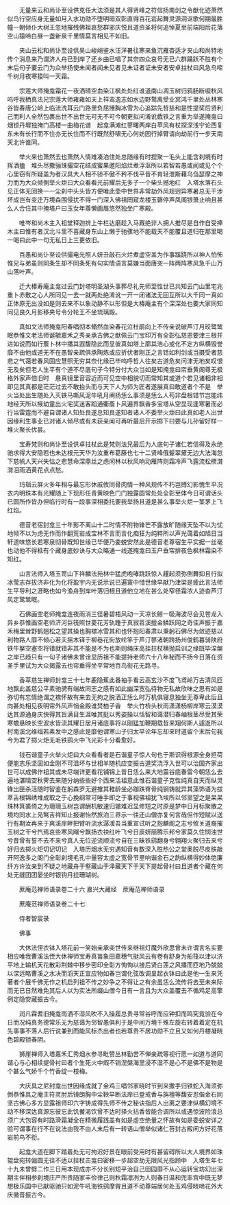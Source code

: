 <!-- { "loadSidebar": true } -->
　　无量来云和尚讣至设供克任大法须是其人得贤峰之符信扬南剑之令猷化迹萧然似鸟行空应身无量如月入水功勋不堕明暗双彰直得百花岩起舞灵源洞讴歌何期最胜幢一朝倾仆大树王忽地摧残佛祖哀愁群邪庆悦且道资圣将何追悼夏至前端阳后花落空山猿啼白昼一盏新泉千里情莫言相见不如旧。

　　夹山云松和尚讣至设供吴山峻峭鉴水汪洋暑往寒来鱼沉雁杳适才夹山和尚特地传个消息来乃谓济人舟已到岸了还乡曲已唱了其奈四众哀号无已六群踊跃不胜有个末后句子要云门为众举扬使未闻者闻未见者见未证者证未安者安卓拄杖曰风急鸟啼千树月夜寒猿叫一天霜。

　　宗莲大师掩龛霜花一夜洒晴空血染江枫处处红谁道南山凋玉树归鸦肠断唳秋风呜呼我栖真法兄宗莲大师雍雍如天上祥鸾逸志如水边野鹜离受业冥鸿千里处丛林寒谷皆春唐公岭上临流洗耳云门路里负屈捶胸冰雪为心追踪先哲慈和是性提奖后贤利己而利人全然包裹出世不出世无可无不可今朝更拟问淆讹截铁之言重为举遂掩龛曰烟锁丹墀独掩门高楼一曲梅花谱　起龛满滩红蓼曙两岸白苹风有杖探深浅宁论西复东未有长行而不住亦无长住而不行既然舒啸无心何妨因行掉臂请向劫前行一步天南天北许谁同。

　　举火来也萧然去也萧然人情难凑泊住处总随缘有时捏聚一毛头上能含刹境有时挥洒搕　堆头尽撒骊珠撮空花结成蜜果邀阳焰烂煮浮沤所以若智若愚或闻或见个个心里窃有所疑盖为者汉具大人相不骄不傲不矜不伐平昔不肯轻泄斯藉乌刍瑟摩之神力而为大众倾倒举火炬曰大众看看光前耀后无多子一个柴头撼地红　入塔水落石头见正体无回换一一尘刹中头头皆方便唯此壶中世界非常劫外风规迥异寒暑总无干涉坏成岂有变迁万境森围侵扰不得一门深入佛祖罔窥龙楼玉磬停声凤阁银箫止响且甚么人合住其中掩塔户曰玉女年尊懒画眉悠然独坐广寒殿。

　　唯岑和尚木主入祖堂释迦排上牛栏达磨趁入马厩绝非人拥人推尽是自作自受捧木主曰惟有者汉北斗里不喜藏身东山上懒于驰骤地不能载天不能覆且道归在那里喝一喝曰此中一句无私日上三更依旧。

　　百愚和尚讣至设供撮电光照人妍丑敲石火烂煮虚空盖为作事蹊跷所以神人怕怖惟兄与弟虽则同条生却不同条死有句实情语言莫嫌当面唐突一阵两阵寒风急千山万山落叶声。

　　迁大椿寿庵主龛过云门封塔明圣湖头事葬尽礼先师至性世已共知云门山里宅兆重卜赤敷之心人所同见一去一就两处绝淆讹一开一闭诸法无回互所以大千同一真如正体原无出没如是则去来不以象动静不以形但是大椿庵主有个深深处也要大家同知同见良久月影移央号令分轮王不坐琉璃殿。

　　真如文法师掩龛阳春唱彻本翛然血染春花泣杜鹃向上不传亲说破芦汀月皎鹭鸶眠恭惟文老法师诞毓嘉禾之秀亲承古佛之猷佩云门宝印万有全彰弘慈恩要津三根并进如说而如行薝卜林中播其遐馥隐此而显彼真如塔上廓其浩心或化不定方纵横毁誉靡不由他或道无不在愚智亲疏俱承陶炼或应折伏者刚正之言铦如利剑或当摄受者慈悲之气蔼若春风固应慧照无穷其奈化缘已毕呜呼哲人往矣古道危矣问津无地矣叹恨无及矣但老人生平有个道不尽底句子今特分付大众当如是知掩龛曰帘垂黄阁尊无极格外家声倍旧时　悬真镜里音容近而可见空中相貌切而常知其或道个若见诸相非相即见其真都是茫茫过去不敢抬头而与天下人为师为匠者遂展真曰敢道者个不是　举火当处出生随处入灭铁马嘶风泥牛吼月阐扬恁么事须是恁么人苟非盘根错节岂能纬地经天所以掖幼童出火宅奖迷客蹈通衢薝卜风遍界飘香多宝塔从空显现逢寒暑而必行当雷霆而不避自谓诸人知处良遂总知良遂知者诸人不委举火炬曰此真如老人出世因缘利生事业已对诸人倾尽或有未获亲闻可再听最后开示掷下曰要与儿孙留好样一堆火聚长优昙。

　　宝寿梵则和尚讣至设供卓拄杖此是梵则法兄最后为人底句子诸仁若信得及永绝驰求得大安隐若也未达根元天华为汝重布葛藤也七十二贤峰俄颦翠黛无边大法海忽下慈帆人天兴失怙之悲慧命深鼎丝之虑闲林以秋风响动雁阵则霜冷声飞露流松槚潸潸泪雨洒黄花点点愁。

　　玛瑙云屏火多年相与最忘形休戚攸同骨肉情一种风规传不朽岂搏幻影愧生平况衣内明珠本有光耀随上下现形任青黄映色门门独露圆常处处全彰至体今日可谓话头已圆所作皆办但临行时有一段事深相委托要我举扬且道是甚么事举火炬一茎茅上飞红焰。

　　德音老宿封龛三十年影不离山十二时情不附物锋芒不露放旷随缘天坠不以为忧地倾不以为虑无作而作翻荒岩成宝林不言而言化痴狂为纯粹所以声光蔼着如旭日当轩道味悠长若寒泉彻骨既知世缘已毕便乃委蜕安然此是德音老尊宿生平实据一丝毫也动他不得秪有个藏身底妙诀与大众略通一线遂掩龛曰玉户垂帘排夜色枫林霜染不知红。

　　山言法师入塔玉笥山下祥麟法苑林中猛虎咆哮跳跃惊人趯起须弥倒舞抑且行拟冰莹志存拔济非化为化将盈宇内无说示说已遍寰中惜世缘早猒乃津梁是疲此言法师生平导利之涯略也如今渔舟到岸叶落归根且道他立地在甚么处窄径霜浓人迹杳芦汀风定鹭鸶眠。

　　石佛画空老师掩龛连夜雨消三径暑碧梧风动一天凉长鲸一吸海波尽会见苍龙入异乡恭惟画空老师济河巨筏照世菱花芳轨踵于真寂苕溪擅金鳞跃网之奇佳声振于嘉禾梅里耸野鹤翘松之望其操也胸襟冰雪其和也怀抱阳春肃以秉躬石佛尽为敛迹慈以利物路人靡不倾心若夫摇木铎于柳巷花街放纶竿于芦汀蓼渚朝跨扬州俊鹤暮骑陕府铁牛拏空塞空将错就错非其不能是不为也斯则绳床高挂拄杖横抛启训之缘既毕涅槃之岸已趋只有一句子诸佛未曾诠显历祖不能提持老师六十八年秘而不扬今日落在资圣手里试为大众揭露去也帘垂得坐平常地百鸟衔花无路寻。

　　香萃慈生禅师封龛三十七年鹿隐蕉此番袖手看云高玄沙不度飞鸢岭万古清风匝地飘此盖慈公平素驰骋有端故同志之感有如此幽深宽弘待物无私故欣味之思有如是弥切有忘情绝谓之襟怀故有来去无拘之脱洒正恁么时万机俱寝息独坐无尊卑此后且向甚处相见夜明帘外风声悄金殿谁焚柏子香　举火竹桥头秋雨潇潇杨柳岸寒云漠漠达其源通身庆快得其旨满目生涯唯其挺以秀姿操以恬智和蔼潜归春岫根茎尽受其荣寒蟾悬映长空波水皆流其耀日居月诸底事将以刚猛加鞭期载哲来翔何斯人遽逝所以村南溪北维缁若素发中之感此是靡他谓寒山子归太早论年忘却来时道留个末后句我今为君了掷火炬无毛铁鹞火中飞光彩十分看愈好。

　　钱石谐童子火举火炬曰大众看看者是石谐童子惊人句也于斯识得根源全身担荷便能志乐坚固如金刚不可沮坏与世相羊随机应变振古道奖浇浮入世可以治国齐家出世可以成佛作祖其或未尽端详更看花铺锦上昔日恁么来大地震谷底春雷今朝恁么去遍地湛晴空秋霁去来随分纳些些好个西来活祖意此惟石谐童子克性纯真自天而纵灵锋出匣杀活随时智鉴在躬森罗无避搉其稚龄坐必跏趺脊骨纯钢铸就异其藻饰语为拔萃舌根锦绣堆成取之于心挽纲常可唾手即之于事视佛祖犹飞埃所以邻里望之是杲杲珠林箕裘倚之为珊珊玉树岂谓酬机敏速归辙难迟显修短之时原是梦中日月标聚散之境均同水上凫鹥吉祥知止报谢怡然旅泊三界示一往还山僧亦复何言哉但作短赋以送行有期汝再来于爽溪岸畔把臂听流水潺湲吾当重宣试听之抱麟阁之志兮攸关道裔摧玉树之干兮忾焉哀些寒风飗兮飘扬衣袂红叶飞兮日辰妍丽腾乐邦兮家莫久住悯浊世兮昔曾有誓不去不来兮真人无位逆流顺流兮自在三昧铁鹞翻身兮翱翔火聚归去来兮好归去掷火炬切记切记　入塔历烟水无穷遇知音有数深入胜热公之堂奥脱尽皮肤敲开阿逸多之阁门全彰刹境毛孔中量容太虚之宽骨节里响谐金石之韵纵横得妙体绝廉纤方许汝亲到不疑之地藏舟于壑藏山于泽藏天下于天下提起骨衬曰且道者个藏在何处无缝团团晏坐时银钩月挂珊瑚树。

　　蔗庵范禅师语录卷二十六
嘉兴大藏经　蔗庵范禅师语录


　　蔗庵范禅师语录卷二十七

　　侍者智宸录

　　佛事

　　大休法侄衣钵入塔花前一笑始亲承奕世传来继祖灯魔外欣思曾未许谓言名实要相应唯我曹溪法侄大休禅师宝寿真苗象田嘉穗气挺风云有卷有舒身为船筏以津以济平地上输机天花散彩荆棘中移步密印全彰方恂恂以接后贤白莲之风播而匝地乃兢兢以深远略曹溪之水决而滔天正宜应物如春岂谓化弦改调呈起衣钵曰此是他一生来凭著者个展千佛无作之机启列祖不传之妙争之不得让之有余虽恁么流传将去至未来际而无已日然难免其后人以为实法所缀山僧今日有一言且为大众盖覆去不循鸡足高擎例定隐安藏振古今。

　　润凡霖耆旧掩龛雨洒不湿风吹不入操履总贵寻常谷呼而应钟扣而鸣究竟验在今日而况纯真务德常乐无为慈蔼为邻智愚俱利于是中间万境千殊左旋右转着着定在机先事事不落人后行说兼到而能风标杰出者也若尊贵不居功勋不立且又如何丹楼凝晓色碧殿锁春阴。

　　狮崖禅师入塔嘉禾汇秀烟水参寻毗赞丛林勤苦不惮亲疏等视行愿一如道与道同谐心与心相续提骨衬曰者个生死火中煆不销涅槃海里浸不湿不是心不是佛不是物是个甚么气娇千个竹香绽一枝梅。

　　大庆具之尼封龛出世因缘成就了金鸡三唱邻家晓时节到来撒手归铁蛇入海须弥倒恭惟具之庵主符灵肘后镜朗胸中尘鞅早断法岸已登戒香与旃檀等馥安忍偕金石同坚古佛心多方显露祖师印六字铸成得先师不传之秘诀指后人出离之要津纵横幻境不动不移深达真源忘彼忘此饥餐渴饮曾不达时择火拈香皆能合调所以或遇惊波险浪总须广大包容有时路滑霜凝全在精微履践盖有如是虚空绝量之怀故有如是委蜕安详之验可谓事在行不在说法由我不由人末后有一转语山僧举似诸仁苔封古殿闲方好花落岩前鸟不衔。

　　起龛大道在脚下踏着处无可拘迟好景在眼前受用时有甚留碍所以大人境界如珠辊盘宛转偏圆无往不适以拄杖击龛曰密移一步超空劫无限风光指顾中　入塔生年七十九未曾劈二作三日用本现成亦不分长别短平治自己田园靡不从心运转宝坊幻出深期主伴相参刹境庄严所贵随家丰俭律己则秋霜凛冽为人则春日温和兜率宫中既无梦想极乐国中已猒驱驰只如泥牛吼海铁鹞摩霄且道不动尊端居何处玉鸡侵晓啼花外大庆徽音振古今。


